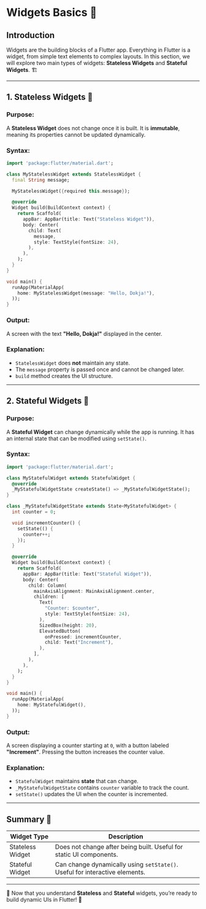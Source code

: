 # Widgets Basics 🎨

## Introduction
Widgets are the building blocks of a Flutter app. Everything in Flutter is a widget, from simple text elements to complex layouts. In this section, we will explore two main types of widgets: **Stateless Widgets** and **Stateful Widgets**. 🏗️

---

## 1. Stateless Widgets 🧱
### Purpose:
A **Stateless Widget** does not change once it is built. It is **immutable**, meaning its properties cannot be updated dynamically.

### Syntax:
```dart
import 'package:flutter/material.dart';

class MyStatelessWidget extends StatelessWidget {
  final String message;

  MyStatelessWidget({required this.message});

  @override
  Widget build(BuildContext context) {
    return Scaffold(
      appBar: AppBar(title: Text("Stateless Widget")),
      body: Center(
        child: Text(
          message,
          style: TextStyle(fontSize: 24),
        ),
      ),
    );
  }
}

void main() {
  runApp(MaterialApp(
    home: MyStatelessWidget(message: "Hello, Dokja!"),
  ));
}
```

### Output:
A screen with the text **"Hello, Dokja!"** displayed in the center.

### Explanation:
- `StatelessWidget` does **not** maintain any state.
- The `message` property is passed once and cannot be changed later.
- `build` method creates the UI structure.

---

## 2. Stateful Widgets 🔄
### Purpose:
A **Stateful Widget** can change dynamically while the app is running. It has an internal state that can be modified using `setState()`.

### Syntax:
```dart
import 'package:flutter/material.dart';

class MyStatefulWidget extends StatefulWidget {
  @override
  _MyStatefulWidgetState createState() => _MyStatefulWidgetState();
}

class _MyStatefulWidgetState extends State<MyStatefulWidget> {
  int counter = 0;

  void incrementCounter() {
    setState(() {
      counter++;
    });
  }

  @override
  Widget build(BuildContext context) {
    return Scaffold(
      appBar: AppBar(title: Text("Stateful Widget")),
      body: Center(
        child: Column(
          mainAxisAlignment: MainAxisAlignment.center,
          children: [
            Text(
              "Counter: $counter",
              style: TextStyle(fontSize: 24),
            ),
            SizedBox(height: 20),
            ElevatedButton(
              onPressed: incrementCounter,
              child: Text("Increment"),
            ),
          ],
        ),
      ),
    );
  }
}

void main() {
  runApp(MaterialApp(
    home: MyStatefulWidget(),
  ));
}
```

### Output:
A screen displaying a counter starting at `0`, with a button labeled **"Increment"**. Pressing the button increases the counter value.

### Explanation:
- `StatefulWidget` maintains **state** that can change.
- `_MyStatefulWidgetState` contains `counter` variable to track the count.
- `setState()` updates the UI when the counter is incremented.

---

## Summary 📌
| Widget Type       | Description |
|------------------|-------------|
| Stateless Widget | Does not change after being built. Useful for static UI components. |
| Stateful Widget  | Can change dynamically using `setState()`. Useful for interactive elements. |

---

🚀 Now that you understand **Stateless** and **Stateful** widgets, you’re ready to build dynamic UIs in Flutter! 🎉

